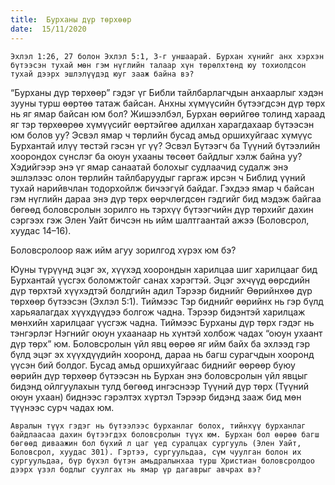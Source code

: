 ```yaml
---
title:  Бурханы дүр төрхөөр
date:  15/11/2020
---
```


`Эхлэл 1:26, 27 болон Эхлэл 5:1, 3-г уншаарай. Бурхан хүнийг анх хэрхэн бүтээсэн тухай мөн гэм нүглийн талаар хүн төрөлхтөнд юу тохиолдсон тухай дээрх эшлэлүүдэд юуг зааж байна вэ?`

“Бурханы дүр төрхөөр” гэдэг үг Библи тайлбарлагчдын анхаарлыг хэдэн зууны турш өөртөө татаж байсан. Анхны хүмүүсийн бүтээгдсэн дүр төрх нь яг ямар байсан юм бол? Жишээлбэл, Бурхан өөрийгөө толинд хараад яг тэр төрхөөрөө хүмүүсийг өөртэйгөө адилхан харагдахаар бүтээсэн юм болов уу? Эсвэл ямар ч төрлийн бусад амьд оршихуйгаас хүмүүс Бурхантай илүү төстэй гэсэн үг үү? Эсвэл Бүтээгч ба Түүний бүтээлийн хоорондох сүнслэг ба оюун ухааны төсөөт байдлыг хэлж байна уу? Хэдийгээр энэ үг ямар санаатай болохыг судлаачид судалж энэ эшлэлээс олон төрлийн тайлбаруудыг гаргаж ирсэн ч Библид үүний тухай нарийвчлан тодорхойлж бичээгүй байдаг. Гэхдээ ямар ч байсан гэм нүглийн дараа энэ дүр төрх өөрчлөгдсөн гэдгийг бид мэдэж байгаа бөгөөд боловсролын зорилго нь тэрхүү бүтээгчийн дүр төрхийг дахин сэргээх гэж Элен Уайт бичсэн нь ийм шалтгаантай ажээ (Боловсрол, хуудас 14–16).

Боловсролоор яаж ийм агуу зорилгод хүрэх юм бэ?

Юуны түрүүнд эцэг эх, хүүхэд хоорондын харилцаа шиг харилцааг бид Бурхантай үүсгэх боломжтойг санах хэрэгтэй. Эцэг эхчүүд өөрсдийн дүр төрхтэй хүүхэдтэй болдгийн адил Тэрээр биднийг Өөрийнхөө дүр төрхөөр бүтээсэн (Эхлэл 5:1). Тиймээс Тэр биднийг өөрийнх нь гэр бүлд харьяалагдах хүүхдүүдээ болгож чадна. Тэрээр бидэнтэй харилцаж мөнхийн харилцааг үүсгэж чадна. Тиймээс Бурханы дүр төрх гэдэг нь тэнгэрлэг Нэгнийг оюун ухаанаар нь хүнтэй холбож чадах “оюун ухаант дүр төрх” юм. Боловсролын үйл явц өөрөө яг ийм байх ба эхлээд гэр бүлд эцэг эх хүүхдүүдийн хооронд, дараа нь багш сурагчдын хооронд үүсэн бий болдог. Бусад амьд оршихуйгаас биднийг өөрөөр буюу өөрийн дүр төрхөөр бүтээсэн нь Бурхан энэ боловсролын үйл явцыг бидэнд ойлгуулахын тулд бөгөөд ингэснээр Түүний дүр төрх (Түүний оюун ухаан) биднээс гэрэлтэх хүртэл Тэрээр бидэнд зааж бид мөн түүнээс сурч чадах юм.

`Авралын түүх гэдэг нь бүтээлээс бурханлаг болох, тийнхүү бурханлаг байдлаасаа дахин бүтээгдэх боловсролын түүх юм. Бурхан бол өөрөө багш бөгөөд диваажин бол бүхий л цаг үед суралцах сургууль (Элен Уайт, Боловсрол, хуудас 301). Гэртээ, сургуульдаа, сүм чуулган болон их сургуульдаа, бүр бүхэл бүтэн амьдралынхаа турш Христиан боловсролдоо дээрх үзэл бодлыг суулгах нь ямар үр дагаврыг авчрах вэ?`